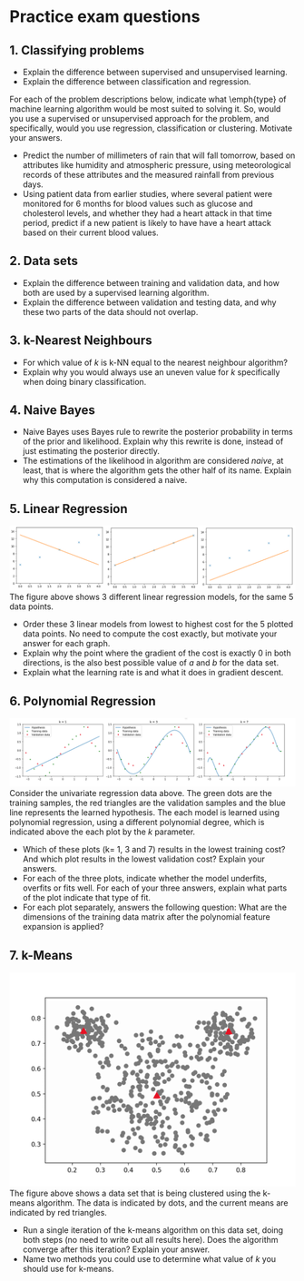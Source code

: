 
# Practice exam questions

## 1. Classifying problems

* Explain the difference between supervised and unsupervised learning.
* Explain the difference between classification and regression.

For each of the problem descriptions below, indicate what \emph{type} of machine learning algorithm would be most suited to solving it. So, would you use a supervised or unsupervised approach for the problem, and specifically, would you use regression, classification or clustering. Motivate your answers.

* Predict the number of millimeters of rain that will fall tomorrow, based on attributes like humidity and atmospheric pressure, using meteorological records of these attributes and the measured rainfall from previous days.
* Using patient data from earlier studies, where several patient were monitored for 6 months for blood values such as glucose and cholesterol levels, and whether they had a heart attack in that time period, predict if a new patient is likely to have have a heart attack based on their current blood values.

## 2. Data sets

* Explain the difference between training and validation data, and how both are used by a supervised learning algorithm.
* Explain the difference between validation and testing data, and why these two parts of the data should not overlap.


## 3. k-Nearest Neighbours

* For which value of $k$ is k-NN equal to the nearest neighbour algorithm?
* Explain why you would always use an uneven value for $k$ specifically when doing binary classification.

## 4. Naive Bayes

* Naive Bayes uses Bayes rule to rewrite the posterior probability in terms of the prior and likelihood. Explain why this rewrite is done, instead of just estimating the posterior directly.
* The estimations of the likelihood in algorithm are considered *naive*, at least, that is where the algorithm gets the other half of its name. Explain why this computation is considered a naive.

## 5. Linear Regression

![](data/linear_cost.png)
The figure above shows 3 different linear regression models, for the same 5 data points. 

* Order these 3 linear models from lowest to highest cost for the 5 plotted data points. No need to compute the cost exactly, but motivate your answer for each graph.
* Explain why the point where the gradient of the cost is exactly 0 in both directions, is the also best possible value of $a$ and $b$ for the data set.
* Explain what the learning rate is and what it does in gradient descent.

## 6. Polynomial Regression

![](data/poly_v2.png)
Consider the univariate regression data above. The green dots are the training samples, the red triangles are the validation samples and the blue line represents the learned hypothesis. The each model is learned using polynomial regression, using a different polynomial degree, which is indicated above the each plot by the $k$ parameter.

* Which of these plots (k= 1, 3 and 7) results in the lowest training cost? And which plot results in the lowest validation cost? Explain your answers.
* For each of the three plots, indicate whether the model underfits, overfits or fits well. For each of your three answers, explain what parts of the plot indicate that type of fit.
* For each plot separately, answers the following question: What are the dimensions of the training data matrix after the polynomial feature expansion is applied?

## 7. k-Means

![](data/mickey_data_v3.png)
The figure above shows a data set that is being clustered using the k-means algorithm. The data is indicated by dots, and the current means are indicated by red triangles.

* Run a single iteration of the k-means algorithm on this data set, doing both steps (no need to write out all results here). Does the algorithm converge after this iteration? Explain your answer.
* Name two methods you could use to determine what value of $k$ you should use for k-means.

